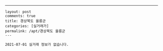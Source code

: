 ---
    layout: post
    comments: true
    title: 경상북도 울릉군
    categories: [실거래가]
    permalink: /apt/경상북도 울릉군
    ---

    2021-07-01 실거래 정보가 없습니다.

    